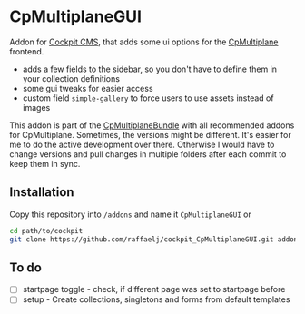 # CpMultiplaneGUI


Addon for [Cockpit CMS][1], that adds some ui options for the [CpMultiplane][1] frontend.

* adds a few fields to the sidebar, so you don't have to define them in your collection definitions
* some gui tweaks for easier access
* custom field `simple-gallery` to force users to use assets instead of images

This addon is part of the [CpMultiplaneBundle][3] with all recommended addons for CpMultiplane. Sometimes, the versions might be different. It's easier for me to do the active development over there. Otherwise I would have to change versions and pull changes in multiple folders after each commit to keep them in sync.

## Installation

Copy this repository into `/addons` and name it `CpMultiplaneGUI` or

```bash
cd path/to/cockpit
git clone https://github.com/raffaelj/cockpit_CpMultiplaneGUI.git addons/CpMultiplaneGUI
```

## To do

* [ ] startpage toggle - check, if different page was set to startpage before
* [ ] setup - Create collections, singletons and forms from default templates

[1]: https://github.com/agentejo/cockpit/
[2]: https://github.com/raffaelj/CpMultiplane
[3]: https://github.com/raffaelj/cockpit_CpMultiplaneBundle
